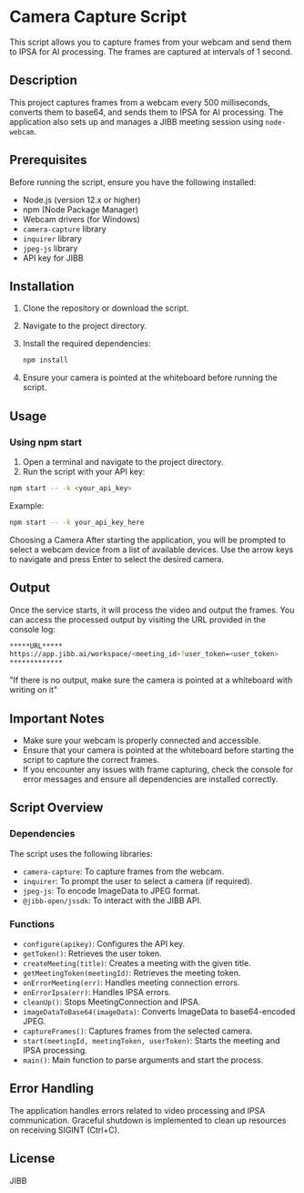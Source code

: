 # Camera Capture Script

This script allows you to capture frames from your webcam and send them to IPSA for AI processing. The frames are captured at intervals of 1 second.

## Description

This project captures frames from a webcam every 500 milliseconds, converts them to base64, and sends them to IPSA for AI processing. The application also sets up and manages a JIBB meeting session using `node-webcam`.

## Prerequisites

Before running the script, ensure you have the following installed:

- Node.js (version 12.x or higher)
- npm (Node Package Manager)
- Webcam drivers (for Windows)
- `camera-capture` library
- `inquirer` library
- `jpeg-js` library
- API key for JIBB

## Installation

1. Clone the repository or download the script.
2. Navigate to the project directory.
3. Install the required dependencies:

    ```bash
    npm install
    ```

4. Ensure your camera is pointed at the whiteboard before running the script.

## Usage

### Using npm start

1. Open a terminal and navigate to the project directory.
2. Run the script with your API key:

```bash
npm start -- -k <your_api_key>
```

Example:
```bash
npm start -- -k your_api_key_here
```

Choosing a Camera
After starting the application, you will be prompted to select a webcam device from a list of available devices. Use the arrow keys to navigate and press Enter to select the desired camera.

## Output
Once the service starts, it will process the video and output the frames. You can access the processed output by visiting the URL provided in the console log:
```bash
*****URL*****
https://app.jibb.ai/workspace/<meeting_id>?user_token=<user_token>
*************
```
"If there is no output, make sure the camera is pointed at a whiteboard with writing on it"


## Important Notes

- Make sure your webcam is properly connected and accessible.
- Ensure that your camera is pointed at the whiteboard before starting the script to capture the correct frames.
- If you encounter any issues with frame capturing, check the console for error messages and ensure all dependencies are installed correctly.

## Script Overview

### Dependencies
The script uses the following libraries:
- `camera-capture`: To capture frames from the webcam.
- `inquirer`: To prompt the user to select a camera (if required).
- `jpeg-js`: To encode ImageData to JPEG format.
- `@jibb-open/jssdk`: To interact with the JIBB API.

### Functions
- `configure(apikey)`: Configures the API key.
- `getToken()`: Retrieves the user token.
- `createMeeting(title)`: Creates a meeting with the given title.
- `getMeetingToken(meetingId)`: Retrieves the meeting token.
- `onErrorMeeting(err)`: Handles meeting connection errors.
- `onErrorIpsa(err)`: Handles IPSA errors.
- `cleanUp()`: Stops MeetingConnection and IPSA.
- `imageDataToBase64(imageData)`: Converts ImageData to base64-encoded JPEG.
- `captureFrames()`: Captures frames from the selected camera.
- `start(meetingId, meetingToken, userToken)`: Starts the meeting and IPSA processing.
- `main()`: Main function to parse arguments and start the process.


## Error Handling
The application handles errors related to video processing and IPSA communication. Graceful shutdown is implemented to clean up resources on receiving SIGINT (Ctrl+C).

## License
JIBB
